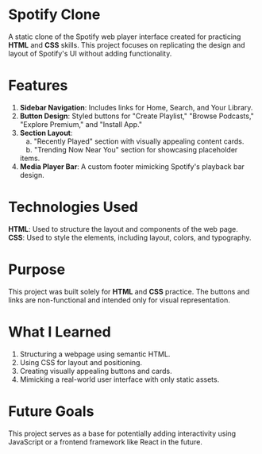 # Spotify Clone
A static clone of the Spotify web player interface created for practicing <b>HTML</b> and <b>CSS</b> skills. This project focuses on replicating the design and layout of Spotify's UI without adding functionality.

# Features
1. <b>Sidebar Navigation</b>: Includes links for Home, Search, and Your Library.
2. <b>Button Design</b>: Styled buttons for "Create Playlist," "Browse Podcasts," "Explore Premium," and "Install App."
3. <b>Section Layout</b>:<br/>
&nbsp;&nbsp; a. "Recently Played" section with visually appealing content cards.<br/>
&nbsp;&nbsp; b. "Trending Now Near You" section for showcasing placeholder items.
4. <b>Media Player Bar</b>: A custom footer mimicking Spotify's playback bar design.

# Technologies Used
<b>HTML</b>: Used to structure the layout and components of the web page.<br/>
<b>CSS</b>: Used to style the elements, including layout, colors, and typography.

# Purpose
This project was built solely for <b>HTML</b> and <b>CSS</b> practice. The buttons and links are non-functional and intended only for visual representation.

# What I Learned
1. Structuring a webpage using semantic HTML.
2. Using CSS for layout and positioning.
3. Creating visually appealing buttons and cards.
4. Mimicking a real-world user interface with only static assets.

# Future Goals
This project serves as a base for potentially adding interactivity using JavaScript or a frontend framework like React in the future.
